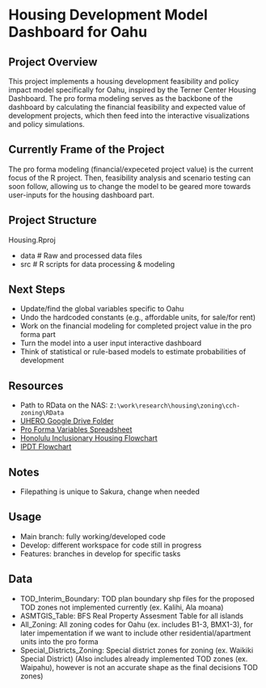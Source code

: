 # Housing Development Model Dashboard for Oahu

## Project Overview
This project implements a housing development feasibility and policy impact model specifically for Oahu, inspired by the Terner Center Housing Dashboard. The pro forma modeling serves as the backbone of the dashboard by calculating the financial feasibility and expected value of development projects, which then feed into the interactive visualizations and policy simulations.

## Currently Frame of the Project
The pro forma modeling (financial/expeceted project value) is the current focus of the R project. Then, feasibility analysis and scenario testing can soon follow, allowing us to change the model to be geared more towards user-inputs for the housing dashboard part.

## Project Structure
Housing.Rproj
- data # Raw and processed data files
- src # R scripts for data processing & modeling

## Next Steps
- Update/find the global variables specific to Oahu  
- Undo the hardcoded constants (e.g., affordable units, for sale/for rent)  
- Work on the financial modeling for completed project value in the pro forma part  
- Turn the model into a user input interactive dashboard  
- Think of statistical or rule-based models to estimate probabilities of development 

## Resources
- Path to RData on the NAS: `Z:\work\research\housing\zoning\cch-zoning\RData`
- [UHERO Google Drive Folder](https://drive.google.com/drive/folders/1hgTBZ4-xmxrQN5XRX8QaS8DMSH_GULah?usp=sharing)
- [Pro Forma Variables Spreadsheet](https://docs.google.com/spreadsheets/d/1_sSlavakP_3b8Ssv547RV-63rOuHqrqrIfim9JED3XU/edit?usp=sharing)  
- [Honolulu Inclusionary Housing Flowchart](https://miro.com/app/board/uXjVJaPZAJQ=/)
- [IPDT Flowchart](https://miro.com/app/live-embed/uXjVJDi57jk=/?embedMode=view_only_without_ui&moveToViewport=-2298%2C-1870%2C3822%2C2086&embedId=247174178665)

## Notes 
- Filepathing is unique to Sakura, change when needed 

## Usage 
- Main branch: fully working/developed code
- Develop: different workspace for code still in progress
- Features: branches in develop for specific tasks 

## Data 
- TOD_Interim_Boundary: TOD plan boundary shp files for the proposed TOD zones not implemented currently (ex. Kalihi, Ala moana)
- ASMTGIS_Table: BFS Real Property Assesment Table for all islands
- All_Zoning: All zoning codes for Oahu (ex. includes B1-3, BMX1-3), for later impementation if we want to include other residential/apartment units into the pro forma
- Special_Districts_Zoning: Special district zones for zoning (ex. Waikiki Special District) (Also includes already implemented TOD zones (ex. Waipahu), however is not an accurate shape as the final decisions TOD zones)
